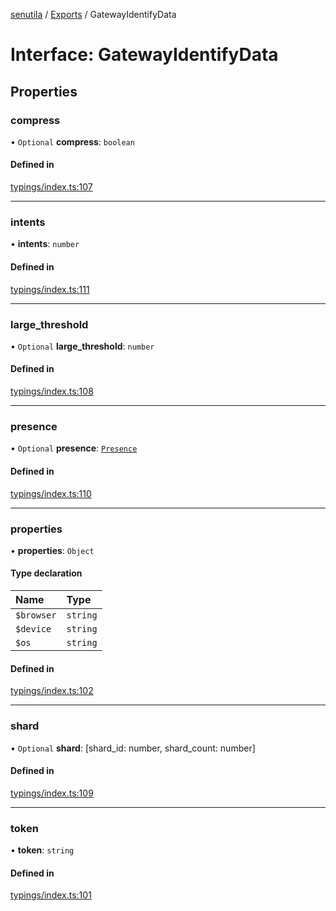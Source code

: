 [senutila](../docs/README.md) / [Exports](../modules.md) / GatewayIdentifyData

# Interface: GatewayIdentifyData

## Properties

### compress

• `Optional` **compress**: `boolean`

#### Defined in

[typings/index.ts:107](https://github.com/edazpotato/senutila/blob/caba2d1/src/typings/index.ts#L107)

___

### intents

• **intents**: `number`

#### Defined in

[typings/index.ts:111](https://github.com/edazpotato/senutila/blob/caba2d1/src/typings/index.ts#L111)

___

### large\_threshold

• `Optional` **large\_threshold**: `number`

#### Defined in

[typings/index.ts:108](https://github.com/edazpotato/senutila/blob/caba2d1/src/typings/index.ts#L108)

___

### presence

• `Optional` **presence**: [`Presence`](Presence.md)

#### Defined in

[typings/index.ts:110](https://github.com/edazpotato/senutila/blob/caba2d1/src/typings/index.ts#L110)

___

### properties

• **properties**: `Object`

#### Type declaration

| Name | Type |
| :------ | :------ |
| `$browser` | `string` |
| `$device` | `string` |
| `$os` | `string` |

#### Defined in

[typings/index.ts:102](https://github.com/edazpotato/senutila/blob/caba2d1/src/typings/index.ts#L102)

___

### shard

• `Optional` **shard**: [shard\_id: number, shard\_count: number]

#### Defined in

[typings/index.ts:109](https://github.com/edazpotato/senutila/blob/caba2d1/src/typings/index.ts#L109)

___

### token

• **token**: `string`

#### Defined in

[typings/index.ts:101](https://github.com/edazpotato/senutila/blob/caba2d1/src/typings/index.ts#L101)
